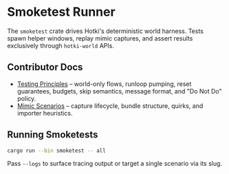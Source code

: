 # Smoketest Runner

The `smoketest` crate drives Hotki's deterministic world harness. Tests spawn helper windows, replay
mimic captures, and assert results exclusively through `hotki-world` APIs.

## Contributor Docs

- [Testing Principles](../../docs/testing-principles.md) – world-only flows, runloop pumping, reset
  guarantees, budgets, skip semantics, message format, and "Do Not Do" policy.
- [Mimic Scenarios](../../docs/mimic-scenarios.md) – capture lifecycle, bundle structure, quirks, and
  importer heuristics.

## Running Smoketests

```bash
cargo run --bin smoketest -- all
```

Pass `--logs` to surface tracing output or target a single scenario via its slug.

